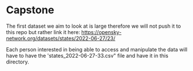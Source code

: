 # Capstone

The first dataset we aim to look at is large therefore we will not push it to this repo but rather link it here:
 https://opensky-network.org/datasets/states/2022-06-27/23/

Each person interested in being able to access and manipulate the data will have to have the 'states_2022-06-27-33.csv" file and have it in this directory. 
